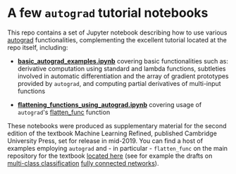 # A few `autograd` tutorial notebooks  

This repo contains a set of Jupyter notebook describing how to use various [autograd](https://github.com/HIPS/autograd) functionalities, complementing the excellent tutorial located at the repo itself, including:

- [**basic_autograd_examples.ipynb**](https://nbviewer.jupyter.org/github/jermwatt/autograd_tutorials/blob/b6d264a62d3f3028406c76db4d3f476c6337fdff/basic_examples.ipynb) covering basic functionalities such as: derivative computation using standard and lambda functions, subtleties involved in automatic differentiation and the array of gradient prototypes provided by `autograd`, and computing partial derivatives of multi-input functions

- [**flattening_functions_using_autograd.ipynb**](https://nbviewer.jupyter.org/github/jermwatt/autograd_tutorials/blob/b775b089460e2204a5d37dcaada5e0842ca3f0de/flattening_functions.ipynb) covering usage of `autograd`'s [flatten_func](https://github.com/HIPS/autograd/blob/master/autograd/misc/flatten.py) function 


These notebooks were produced as supplementary material for the second edition of the textbook Machine Learning Refined, published Cambridge University Press, set for release in mid-2019.  You can find a host of examples employing `autograd` and - in particular - `flatten_func` on the main repository for the textbook [located here](https://github.com/jermwatt/mlrefined) (see for example the drafts on [multi-class classification](https://jermwatt.github.io/mlrefined/blog_posts/7_Linear_multiclass_classification/7_2_Perceptron.html) [fully connected networks](https://jermwatt.github.io/mlrefined/blog_posts/13_Multilayer_perceptrons/13_1_Multi_layer_perceptrons.html)).
